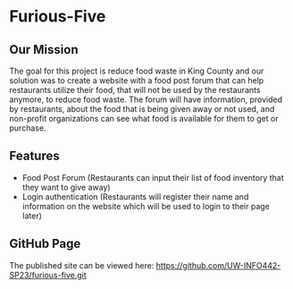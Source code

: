 #                                            Furious-Five

## Our Mission

The goal for this project is reduce food waste in King County and our solution was to create a website with a food post forum that can help restaurants utilize their food, that will not be used by the restaurants anymore, to reduce food waste. The forum will have information, provided by restaurants, about the food that is being given away or not used, and non-profit organizations can see what food is available for them to get or purchase. 

## Features

- Food Post Forum (Restaurants can input their list of food inventory that they want to give away)
- Login authentication (Restaurants will register their name and information on the website which will be used to login to their page later)

## GitHub Page

The published site can be viewed here: https://github.com/UW-INFO442-SP23/furious-five.git


